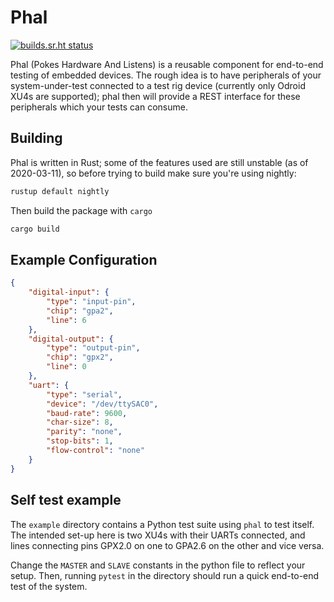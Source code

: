 # Phal

[![builds.sr.ht status](https://builds.sr.ht/~cdo/phal.svg)](https://builds.sr.ht/~cdo/phal?)

Phal (Pokes Hardware And Listens) is a reusable component for
end-to-end testing of embedded devices. The rough idea is to have
peripherals of your system-under-test connected to a test rig device
(currently only Odroid XU4s are supported); phal then will provide a
REST interface for these peripherals which your tests can consume.

## Building

Phal is written in Rust; some of the features used are still unstable
(as of 2020-03-11), so before trying to build make sure you're using
nightly:

```sh
rustup default nightly
```

Then build the package with `cargo`

```sh
cargo build
```

## Example Configuration

```json
{
	"digital-input": {
		"type": "input-pin",
		"chip": "gpa2",
		"line": 6
	},
	"digital-output": {
		"type": "output-pin",
		"chip": "gpx2",
		"line": 0
	},
	"uart": {
		"type": "serial",
		"device": "/dev/ttySAC0",
		"baud-rate": 9600,
		"char-size": 8,
		"parity": "none",
		"stop-bits": 1,
		"flow-control": "none"
	}
}
```

## Self test example

The `example` directory contains a Python test suite using `phal` to
test itself. The intended set-up here is two XU4s with their UARTs
connected, and lines connecting pins GPX2.0 on one to GPA2.6 on the
other and vice versa.

Change the `MASTER` and `SLAVE` constants in the python file to
reflect your setup. Then, running `pytest` in the directory should
run a quick end-to-end test of the system.
